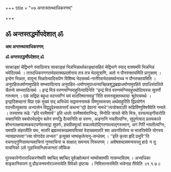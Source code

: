 +++
title = "०७ अन्तःस्तत्थ्वाधिकरणम्"

+++


## ॐ अन्तस्तद्धर्मोपदेशात् ॐ

**अथ अन्तस्थत्वाधिकरणम्**

**ॐ अन्तस्तद्धर्मोपदेशात् ॐ**

साकाङ्क्षं चेद्विभागे स्यादित्यत्र साकाङ्क्षं भिन्नभिन्नार्थाकाङ्क्षासहितं चेद्विभागे स्याद् वाक्यमपि भिन्नभिन्नं भवेदित्यर्थः । तत्तदधिकरणगतभेदवाक्यप्रदर्शनाय तत्र तत्र भेदसूत्राणि, अतो न पौनरुक्तयमिति प्रागुक्तम् । इन्देण भिन्नता, वायुना भिन्नतेत्यादिरूपेण विशिष्य भेदसमर्थ-नात्तैरेवाभेदसमर्थनाच्च न पौनरुक्तयमिति ।
अनुपहितधर्माणामुपहिते सम्भवादित्यत्र अनुपहित-धर्माणामुपाध्यनवच्छिन्नशुद्धब्रह्मधर्माणामुपहिते उपाधिसंवलिते चैतन्ये सम्भवादित्यर्थः । इन्द्रं मित्रं वरुणमग्निमाहुरित्यादिनेति ‘‘इन्द्रं मित्रं वरुणमग्निमाहुरथोदिव्यस्स सुपर्णो गरुत्मान् । एकं सद्विप्रा बहुधा वदन्त्यग्निं यमं मातरिश्वानमाहु’’रिति वामनसूक्तस्थायाः श्रुतेरयमर्थः । इन्द्रादिशब्दानां विप्रा एकं मुख्यं सद् अभिधेयं सद्वामननामकं विष्णुस्वरूपम् अर्थमाहुरिति द्विप्रयोगेन वदन्तीत्युक्तया अभ्यासेन विद्वद्रूढेस्सताप्तर्यं कथना‘‘द्यो देवानां नामधे’’त्यत्रोक्ताऽपि रूढिर्विष्णुविषयैवेति गम्यते । तस्याश्च रूढेः ‘‘इदि परमैश्वर्य’’ इति धातोः परमैश्वर्यवानिन्द्रः, मिनोति त्रायते चेति मित्रः, वरयत्यङ्गीकरोति भक्तानिति वबयोरभेदाद्वेन बलेन रुणद्धि दैत्यानिति वा वरुणः, अङ्गानि नयतीत्यग्निः, सुपूर्णत्वात् प्रलयकाले शोभनलक्ष्म्यात्मकवटपर्णवत्त्वाद्वा सुपर्णः, हयग्रीवमूर्त्या सकलवेदोद्गिरणवत्वाद्गरुत्मान्, अगं गिरिं नयतीत्यग्निः, यमयति संहरतीति यमः, मातरि ब्रह्मस्वरूपप्रमापयित्र्यां वेदाख्यमातरि श्वा अवगतिर्यस्य स मातरिश्वेति योगस्य न्यायप्राप्तत्वा‘‘त्सा योगादेव लभ्यत’’ इत्युक्तं भाष्यकृतेत्यनु-सन्धेयम् । ‘‘इति कृत्वा हृदि प्रभुरि’’ति वचनाद्गुणिसामान्यवाचिनां गुणवाचिनां च साक्षात् समन्वय निरूपणम् । अशेषशब्दसमन्वयस्तु हार्दः न तु वाचनिको ऽतो गूढाभिसन्धिमजानतां लौकिक

पुरस्कारेणोत्तराधिकरणेष्वपि क्वचित् क्वचित् पूर्वपक्षोत्थानं भाष्योक्तमपि नासम्भावितम् । अभ्यधिका शङ्कानिरूपणं तु प्रौढजनमनोरञ्जनायेति विवेको द्रष्टव्यः । निमित्तान्तरमिति भावेनाह तैरेवेति ॥१.१.७॥

